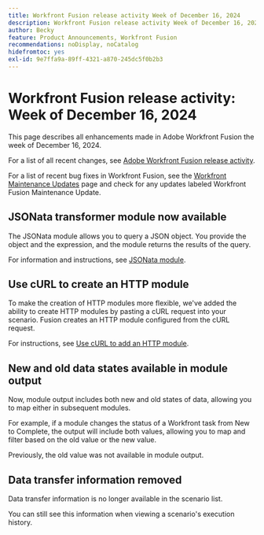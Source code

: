 ```yaml
---
title: Workfront Fusion release activity Week of December 16, 2024
description: Workfront Fusion release activity Week of December 16, 2024
author: Becky
feature: Product Announcements, Workfront Fusion
recommendations: noDisplay, noCatalog
hidefromtoc: yes
exl-id: 9e7ffa9a-89ff-4321-a870-245dc5f0b2b3
---
```

# Workfront Fusion release activity: Week of December 16, 2024

This page describes all enhancements made in Adobe Workfront Fusion the week of December 16, 2024.

For a list of all recent changes, see [Adobe Workfront Fusion release activity](/help/workfront-fusion/fusion-product-releases/fusion-release-activity.md).

For a list of recent bug fixes in Workfront Fusion, see the [Workfront Maintenance Updates](https://experienceleague.adobe.com/docs/workfront-known-issues/releases/current-updates.html) page and check for any updates labeled Workfront Fusion Maintenance Update.

## JSONata transformer module now available

The JSONata module allows you to query a JSON object. You provide the object and the expression, and the module returns the results of the query.

For information and instructions, see [JSONata module](/help/workfront-fusion/references/apps-and-modules/tools-and-transformers/jsonata-module.md).

## Use cURL to create an HTTP module

To make the creation of HTTP modules more flexible, we've added the ability to create HTTP modules by pasting a cURL request into your scenario. Fusion creates an HTTP module configured from the cURL request.

For instructions, see [Use cURL to add an HTTP module](/help/workfront-fusion/create-scenarios/add-modules/use-curl-create-http.md).

## New and old data states available in module output

Now, module output includes both new and old states of data, allowing you to map either in subsequent modules.

For example, if a module changes the status of a Workfront task from New to Complete, the output will include both values, allowing you to map and filter based on the old value or the new value.

Previously, the old value was not available in module output.

## Data transfer information removed

Data transfer information is no longer available in the scenario list. 

You can still see this information when viewing a scenario's execution history.
